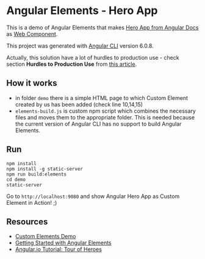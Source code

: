 # Angular Elements - Hero App

This is a demo of Angular Elements that makes [Hero App from Angular Docs](https://angular.io/tutorial) as [Web Component](https://www.webcomponents.org/).

This project was generated with [Angular CLI](https://github.com/angular/angular-cli) version 6.0.8.

Actually, this solution have a lot of hurdles to production use - check section **Hurdles to Production Use** from [this article](https://www.telerik.com/blogs/getting-started-with-angular-elements).

## How it works
* in folder `demo` there is a simple HTML page to which Custom Element created by us has been added (check line 10,14,15)
* `elements-build.js` is custom npm script which combines the necessary files and moves them to the appropriate folder. This is needed because the current version of Angular CLI has no support to build Angular Elements.

## Run
```
npm install
npm install -g static-server
npm run build:elements
cd demo
static-server
```
Go to `http://localhost:9080` and show Angular Hero App as Custom Element in Action! ;)

## Resources
* [Custom Elements Demo](https://github.com/samjulien/elements-demo)
* [Getting Started with Angular Elements](https://www.telerik.com/blogs/getting-started-with-angular-elements)
* [Angular.io Tutorial: Tour of Heroes](https://angular.io/tutorial)
